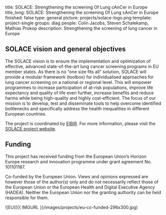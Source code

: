 title: SOLACE: Strengthening the screening Of Lung cAnCer in Europe
title_long: SOLACE: Strengthening the screening Of Lung cAnCer in Europe
finished: false
type: general
picture: projects/solace-logo.png
template: project-single
groups: diag
people: Colin Jacobs, Steven Schalekamp, Mathias Prokop
description: Strengthening the screening of lung cancer in Europe

## SOLACE vision and general objectives
The SOLACE vision is to ensure the implementation and optimization of effective, advanced state-of-the-art lung cancer screening programs in EU member states. As there is no “one size fits all” solution, SOLACE will provide a modular framework (toolbox) for individualised approaches for lung cancer screening on a national or regional level. This will empower programmes to increase participation of at-risk populations, improve life expectancy and quality of life even further, increase benefits and reduce harms while being high-quality and highly cost-efficient. The focus of our mission is to develop, test and disseminate tools to help overcome identified bottlenecks and specifically address the health inequalities in different European countries.

The project is coordinated by [EIBIR](https://www.eibir.org/).
For more information, please visit the [SOLACE project website](http://www.solacelung.eu).


## Funding
This project has received funding from the European Union’s Horizon Europe research and innovation programme under grant agreement No. 101101187.

Co-funded by the European Union. Views and opinions expressed are however those of the author(s) only and do not necessarily reflect those of the European Union or the European Health and Digital Executive Agency (HADEA). Neither the European Union nor the granting authority can be held responsible for them.

![EU]({{ IMGURL }}/images/projects/eu-co-funded-296x300.jpg)
